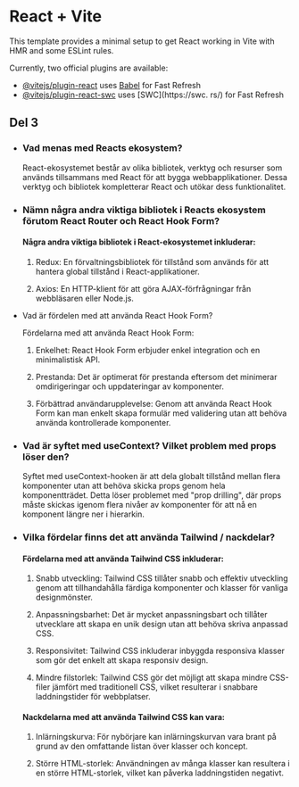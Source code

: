 # React + Vite

This template provides a minimal setup to get React working in Vite with HMR and some ESLint rules.

Currently, two official plugins are available:

- [@vitejs/plugin-react](https://github.com/vitejs/vite-plugin-react/blob/main/packages/plugin-react/README.md) uses [Babel](https://babeljs.io/) for Fast Refresh
- [@vitejs/plugin-react-swc](https://github.com/vitejs/vite-plugin-react-swc) uses [SWC](https://swc.
rs/) for Fast Refresh
## Del 3

- ### Vad menas med Reacts ekosystem? 

    React-ekosystemet består av olika bibliotek, verktyg och resurser som används tillsammans med React för att bygga webbapplikationer. Dessa verktyg och bibliotek kompletterar React och utökar dess funktionalitet.

- ### Nämn några andra viktiga bibliotek i Reacts ekosystem förutom React Router och React Hook Form?

    #### Några andra viktiga bibliotek i React-ekosystemet inkluderar:

    1. Redux: En förvaltningsbibliotek för tillstånd som används för att hantera global tillstånd i React-applikationer.

    2. Axios: En HTTP-klient för att göra AJAX-förfrågningar från webbläsaren eller Node.js.

- Vad är fördelen med att använda React Hook Form?
    
    Fördelarna med att använda React Hook Form:

    1. Enkelhet: React Hook Form erbjuder enkel integration och en minimalistisk API.

    2. Prestanda: Det är optimerat för prestanda eftersom det minimerar omdirigeringar och uppdateringar av komponenter.

    3. Förbättrad användarupplevelse: Genom att använda React Hook Form kan man enkelt skapa formulär med validering utan att behöva använda kontrollerade komponenter.

- ### Vad är syftet med useContext? Vilket problem med  props löser den?

    Syftet med useContext-hooken är att dela globalt tillstånd mellan flera komponenter utan att behöva skicka props genom hela komponentträdet. Detta löser problemet med "prop drilling", där props måste skickas igenom flera nivåer av komponenter för att nå en komponent längre ner i hierarkin.

- ### Vilka fördelar finns det att använda Tailwind / nackdelar?

    #### Fördelarna med att använda Tailwind CSS inkluderar:

    1. Snabb utveckling: Tailwind CSS tillåter snabb och effektiv utveckling genom att tillhandahålla färdiga komponenter och klasser för vanliga designmönster.

    2. Anpassningsbarhet: Det är mycket anpassningsbart och tillåter utvecklare att skapa en unik design utan att behöva skriva anpassad CSS.

    3. Responsivitet: Tailwind CSS inkluderar inbyggda responsiva klasser som gör det enkelt att skapa responsiv design.

    4. Mindre filstorlek: Tailwind CSS gör det möjligt att skapa mindre CSS-filer jämfört med traditionell CSS, vilket resulterar i snabbare laddningstider för webbplatser.

    #### Nackdelarna med att använda Tailwind CSS kan vara:

    1. Inlärningskurva: För nybörjare kan inlärningskurvan vara brant på grund av den omfattande listan över klasser och koncept.

    2. Större HTML-storlek: Användningen av många klasser kan resultera i en större HTML-storlek, vilket kan påverka laddningstiden negativt.



